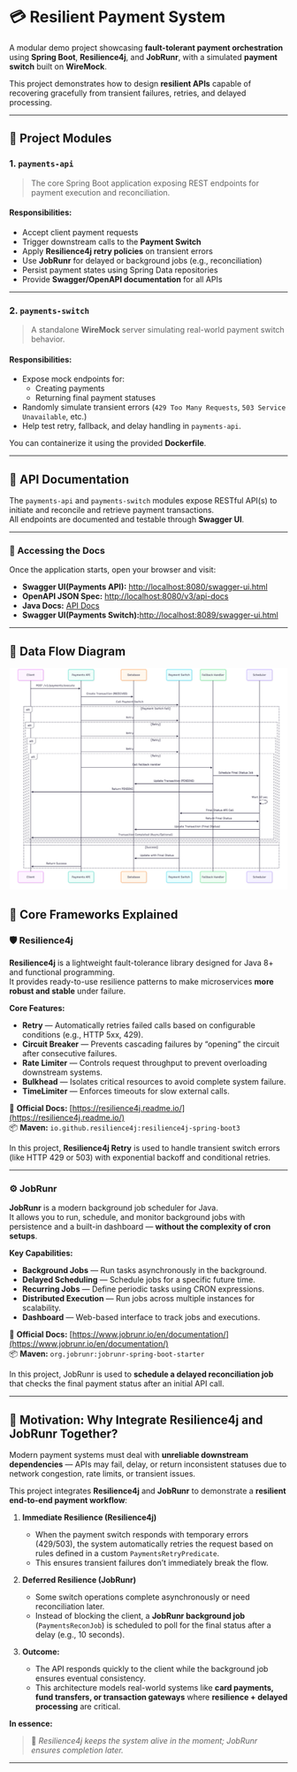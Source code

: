 # 💳 Resilient Payment System

A modular demo project showcasing **fault-tolerant payment orchestration** using **Spring Boot**, **Resilience4j**, and **JobRunr**, with a simulated **payment switch** built on **WireMock**.

This project demonstrates how to design **resilient APIs** capable of recovering gracefully from transient failures, retries, and delayed processing.

---

## 🧩 Project Modules

### 1. `payments-api`
> The core Spring Boot application exposing REST endpoints for payment execution and reconciliation.

#### Responsibilities:
- Accept client payment requests
- Trigger downstream calls to the **Payment Switch**
- Apply **Resilience4j retry policies** on transient errors
- Use **JobRunr** for delayed or background jobs (e.g., reconciliation)
- Persist payment states using Spring Data repositories
- Provide **Swagger/OpenAPI documentation** for all APIs
---

### 2. `payments-switch`
> A standalone **WireMock** server simulating real-world payment switch behavior.

#### Responsibilities:
- Expose mock endpoints for:
    - Creating payments
    - Returning final payment statuses
- Randomly simulate transient errors (`429 Too Many Requests`, `503 Service Unavailable`, etc.)
- Help test retry, fallback, and delay handling in `payments-api`.

You can containerize it using the provided **Dockerfile**.

---

## 📘 API Documentation

The `payments-api` and `payments-switch` modules expose  RESTful API(s) to initiate and reconcile and retrieve payment transactions.  
All endpoints are documented and testable through **Swagger UI**.

---

### 🔗 Accessing the Docs

Once the application starts, open your browser and visit:

- **Swagger UI(Payments API):** [http://localhost:8080/swagger-ui.html](http://localhost:8080/swagger-ui.html)
- **OpenAPI JSON Spec:** [http://localhost:8080/v3/api-docs](http://localhost:8080/v3/api-docs)
- **Java Docs:** [API Docs](https://karthik192000.github.io/resilient-payments-demo/)
- **Swagger UI(Payments Switch):**[http://localhost:8089/swagger-ui.html](http://localhost:8089/swagger-ui.html)

---


## 🔄 Data Flow Diagram
![Data Flow Diagram](resources/UML_Sequence_Diagram.png)


## 🧠 Core Frameworks Explained

### 🛡️ Resilience4j
**Resilience4j** is a lightweight fault-tolerance library designed for Java 8+ and functional programming.  
It provides ready-to-use resilience patterns to make microservices **more robust and stable** under failure.

**Core Features:**
- **Retry** — Automatically retries failed calls based on configurable conditions (e.g., HTTP 5xx, 429).
- **Circuit Breaker** — Prevents cascading failures by “opening” the circuit after consecutive failures.
- **Rate Limiter** — Controls request throughput to prevent overloading downstream systems.
- **Bulkhead** — Isolates critical resources to avoid complete system failure.
- **TimeLimiter** — Enforces timeouts for slow external calls.

📘 **Official Docs:** [https://resilience4j.readme.io/](https://resilience4j.readme.io/)  
📦 **Maven:** `io.github.resilience4j:resilience4j-spring-boot3`

In this project, **Resilience4j Retry** is used to handle transient switch errors (like HTTP 429 or 503) with exponential backoff and conditional retries.

---

### ⚙️ JobRunr
**JobRunr** is a modern background job scheduler for Java.  
It allows you to run, schedule, and monitor background jobs with persistence and a built-in dashboard — **without the complexity of cron setups**.

**Key Capabilities:**
- **Background Jobs** — Run tasks asynchronously in the background.
- **Delayed Scheduling** — Schedule jobs for a specific future time.
- **Recurring Jobs** — Define periodic tasks using CRON expressions.
- **Distributed Execution** — Run jobs across multiple instances for scalability.
- **Dashboard** — Web-based interface to track jobs and executions.

📘 **Official Docs:** [https://www.jobrunr.io/en/documentation/](https://www.jobrunr.io/en/documentation/)  
📦 **Maven:** `org.jobrunr:jobrunr-spring-boot-starter`

In this project, JobRunr is used to **schedule a delayed reconciliation job** that checks the final payment status after an initial API call.

---

## 🎯 Motivation: Why Integrate Resilience4j and JobRunr Together?

Modern payment systems must deal with **unreliable downstream dependencies** — APIs may fail, delay, or return inconsistent statuses due to network congestion, rate limits, or transient issues.

This project integrates **Resilience4j** and **JobRunr** to demonstrate a **resilient end-to-end payment workflow**:

1. **Immediate Resilience (Resilience4j)**
    - When the payment switch responds with temporary errors (429/503), the system automatically retries the request based on rules defined in a custom `PaymentsRetryPredicate`.
    - This ensures transient failures don’t immediately break the flow.

2. **Deferred Resilience (JobRunr)**
    - Some switch operations complete asynchronously or need reconciliation later.
    - Instead of blocking the client, a **JobRunr background job** (`PaymentsReconJob`) is scheduled to poll for the final status after a delay (e.g., 10 seconds).

3. **Outcome:**
    - The API responds quickly to the client while the background job ensures eventual consistency.
    - This architecture models real-world systems like **card payments, fund transfers, or transaction gateways** where **resilience + delayed processing** are critical.

**In essence:**
> 🧩 *Resilience4j keeps the system alive in the moment; JobRunr ensures completion later.*

---

